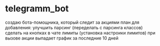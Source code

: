 # telegramm_bot
создаю бота-помощника, который следит за акциями
план для добавления:
улучшить парсинг (переделать с парсинга классов)
сделать на кнопках в чате лимиты (установка настроики лимитов)
при вызове акции выпадает график за последние 10 дней
